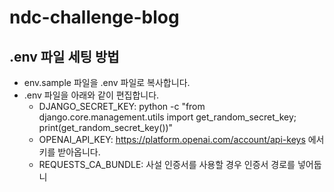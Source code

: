 # ndc-challenge-blog

## .env 파일 세팅 방법
* env.sample 파일을 .env 파일로 복사합니다.
* .env 파일을 아래와 같이 편집합니다.
  * DJANGO_SECRET_KEY: python -c "from django.core.management.utils import get_random_secret_key; print(get_random_secret_key())"
  * OPENAI_API_KEY: https://platform.openai.com/account/api-keys 에서 키를 받아옵니다.
  * REQUESTS_CA_BUNDLE: 사설 인증서를 사용할 경우 인증서 경로를 넣어둡니
